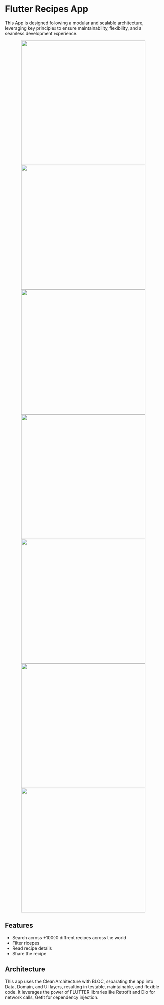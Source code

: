 # Flutter Recipes App
This App is designed following a modular and scalable architecture, leveraging key principles to ensure maintainability, flexibility, and a seamless development experience.  

 <div>
 <p align="center">
  <img src="https://github.com/Riadh233/recipe_app/assets/78601101/b79167b2-1967-40c8-831c-57846894df93"height="400" >
  <img src="https://github.com/Riadh233/recipe_app/assets/78601101/99990294-79ed-4b6b-88e6-30be9e0557ac" height="400" >
  <img src="https://github.com/Riadh233/recipe_app/assets/78601101/051e4c73-7075-481f-83cb-92211e3173f2" height="400" >
  <img src="https://github.com/Riadh233/recipe_app/assets/78601101/0dfa02a7-ce84-41dd-b27d-471e94304167" height="400" >
  <img src="https://github.com/Riadh233/recipe_app/assets/78601101/7599421a-d63f-4144-b8d2-401146c3e616" height="400" >
  <img src="https://github.com/Riadh233/recipe_app/assets/78601101/ed9b6b76-e3bb-4c18-9834-79484cb3c77a" height="400" >
  <img src="https://github.com/Riadh233/recipe_app/assets/78601101/492f7f48-ef61-4ad6-834b-3d19ffabd10e" height="400">
  <div>
   
 ## Features
 - Search across +10000 diffrent recipes across the world
 - Filter ricepes
 - Read recipe details
 - Share the recipe

## Architecture 
This app uses the Clean Architecture with BLOC, separating the app into Data, Domain, and UI layers, resulting in testable, maintainable, and flexible code. It leverages the power of FLUTTER libraries like Retrofit and Dio for network calls, GetIt for dependency injection.

  
